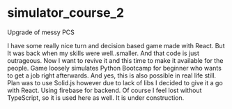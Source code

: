 # simulator_course_2
Upgrade of messy PCS

I have some really nice turn and decision based game made with React. But It was back when my skills were well..smaller. And that code is just outrageous. Now I want to revive it and this time to make it available for the people. Game loosely simulates Python Bootcamp for beginner who wants to get a job right afterwards. And yes, this is also possible in real life still. Plan was to use Solid.js however due to lack of libs I decided to give it a go with React. Using firebase for backend. Of course I feel lost without TypeScript, so it is used here as well. It is under construction.
